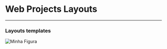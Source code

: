 # Web Projects Layouts
***

### Layouts templates
<div float="feft">
   <img src="[imagem.jpg](https://raw.githubusercontent.com/tatianetinoco/web-project-layouts/main/web-pj-02/assets/imagens/img4.jpg)" alt="Minha Figura">
<div>
   


